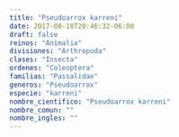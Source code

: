 ```yaml
---
title: "Pseudoarrox karreni"
date: 2017-08-18T20:46:32-06:00
draft: false
reinos: "Animalia"
divisiones: "Arthropoda"
clases: "Insecta"
ordenes: "Coleoptera"
familias: "Passalidae"
generos: "Pseudoarrox"
especie: "karreni"
nombre_cientifico: "Pseudoarrox karreni"
nombre_comun: ""
nombre_ingles: ""
---
```

